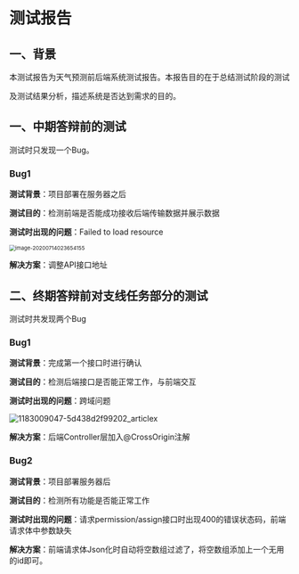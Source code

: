# 测试报告

## 一、背景

 本测试报告为天气预测前后端系统测试报告。本报告目的在于总结测试阶段的测试

及测试结果分析，描述系统是否达到需求的目的。

## 一、中期答辩前的测试

测试时只发现一个Bug。

### Bug1

**测试背景**：项目部署在服务器之后

**测试目的**：检测前端是否能成功接收后端传输数据并展示数据

**测试时出现的问题**：Failed to load resource

<img src="http://image.hihia.top/Screenshot/20200714030217.png" alt="image-20200714023654155" style="zoom:67%;" />

**解决方案**：调整API接口地址

## 二、终期答辩前对支线任务部分的测试

测试时共发现两个Bug

### Bug1

**测试背景**：完成第一个接口时进行确认

**测试目的**：检测后端接口是否能正常工作，与前端交互

**测试时出现的问题**：跨域问题

![1183009047-5d438d2f99202_articlex](http://image.hihia.top/Screenshot/20200714024554.png)

**解决方案**：后端Controller层加入@CrossOrigin注解

### Bug2

**测试背景**：项目部署服务器后

**测试目的**：检测所有功能是否能正常工作

**测试时出现的问题**：请求permission/assign接口时出现400的错误状态码，前端请求体中参数缺失

**解决方案**：前端请求体Json化时自动将空数组过滤了，将空数组添加上一个无用的id即可。